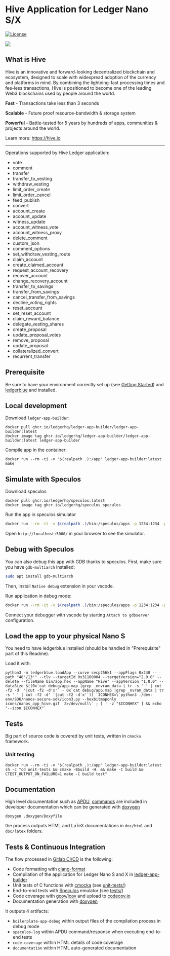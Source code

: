 # Hive Application for Ledger Nano S/X

[![License](https://img.shields.io/badge/License-Apache%202.0-blue.svg)](https://opensource.org/licenses/Apache-2.0)


![](https://user-images.githubusercontent.com/4411084/79356492-53928580-7f3f-11ea-929c-2b7e4ee4c8d5.jpg)

## What is Hive

Hive is an innovative and forward-looking decentralized blockchain and ecosystem, designed to scale with widespread adoption of the currency and platforms in mind. By combining the lightning-fast processing times and fee-less transactions, Hive is positioned to become one of the leading Web3 blockchains used by people around the world.

**Fast** - Transactions take less than 3 seconds

**Scalable** - Future proof resource-bandwidth & storage system

**Powerful** - Battle-tested for 5 years by hundreds of apps, communities & projects around the world.

Learn more: https://hive.io

***

Operations supported by Hive Ledger application:
 * vote
 * comment
 * transfer
 * transfer_to_vesting
 * withdraw_vesting
 * limit_order_create
 * limit_order_cancel
 * feed_publish
 * convert
 * account_create
 * account_update
 * witness_update
 * account_witness_vote
 * account_witness_proxy
 * delete_comment
 * custom_json
 * comment_options
 * set_withdraw_vesting_route
 * claim_account
 * create_claimed_account
 * request_account_recovery
 * recover_account
 * change_recovery_account
 * transfer_to_savings
 * transfer_from_savings
 * cancel_transfer_from_savings
 * decline_voting_rights
 * reset_account
 * set_reset_account
 * claim_reward_balance
 * delegate_vesting_shares
 * create_proposal
 * update_proposal_votes
 * remove_proposal
 * update_proposal
 * collateralized_convert
 * recurrent_transfer

## Prerequisite

Be sure to have your environment correctly set up (see [Getting Started](https://developers.ledger.com/docs/nano-app/quickstart/)) and [ledgerblue](https://pypi.org/project/ledgerblue/) and installed.

## Local development

Download `ledger-app-builder`:

```
docker pull ghcr.io/ledgerhq/ledger-app-builder/ledger-app-builder:latest
docker image tag ghcr.io/ledgerhq/ledger-app-builder/ledger-app-builder:latest ledger-app-builder

```

Compile app in the container:

```
docker run --rm -ti -v "$(realpath .):/app" ledger-app-builder:latest make
``` 

## Simulate with Speculos

Download speculos

```
docker pull ghcr.io/ledgerhq/speculos:latest
docker image tag ghcr.io/ledgerhq/speculos speculos

```

Run the app in speculos simulator

```bash
docker run --rm -it -v $(realpath .)/bin:/speculos/apps -p 1234:1234 -p 5000:5000 -p 40000:40000 -p 41000:41000 speculos --display headless --vnc-port 41000 --apdu-port 40000 apps/app.elf
```

Open `http://localhost:5000/` in your browser to see the simulator.


## Debug with Speculos

You can also debug this app with GDB thanks to speculos. First, make sure you have `gdb-multiarch` installed:

```bash
sudo apt install gdb-multiarch
```

Then, install `Native debug` extension in your vscode.

Run application in debug mode:

```bash
docker run --rm -it -v $(realpath .)/bin:/speculos/apps -p 1234:1234 -p 5000:5000 -p 40000:40000 -p 41000:41000 speculos --display headless --vnc-port 41000 --apdu-port 40000 --debug apps/app.elf
```

Connect your debugger with vscode by starting `Attach to gdbserver` configuration.

## Load the app to your physical Nano S

You need to have ledgerblue installed (should be handled in "Prerequisite" part of this Readme).


Load it with:

```
python3 -m ledgerblue.loadApp --curve secp256k1 --appFlags 0x240 --path "48'/13'" --tlv --targetId 0x31100004 --targetVersion="2.0.0" --delete --fileName bin/app.hex --appName "Hive" --appVersion "1.0.0" --dataSize $((0x`cat debug/app.map |grep _envram_data | tr -s ' ' | cut -f2 -d' '|cut -f2 -d'x'` - 0x`cat debug/app.map |grep _nvram_data | tr -s ' ' | cut -f2 -d' '|cut -f2 -d'x'`)) `ICONHEX=\`python3 ./dev-env/SDK/nanos-secure-sdk/icon3.py --hexbitmaponly icons/nanos_app_hive.gif  2>/dev/null\` ; [ ! -z "$ICONHEX" ] && echo "--icon $ICONHEX"`
```


## Tests

Big part of source code is covered by unit tests, written in `cmocka` framework.

### Unit testing

```
docker run --rm -ti -v "$(realpath .):/app" ledger-app-builder:latest sh -c "cd unit-tests && cmake -Bbuild -H. && make -C build && CTEST_OUTPUT_ON_FAILURE=1 make -C build test"
```

## Documentation

High level documentation such as [APDU](doc/APDU.md), [commands](doc/COMMANDS.md) are included in developer documentation which can be generated with [doxygen](https://www.doxygen.nl)

```
doxygen .doxygen/Doxyfile
```

the process outputs HTML and LaTeX documentations in `doc/html` and `doc/latex` folders.

## Tests & Continuous Integration

The flow processed in [Gitlab CI/CD](https://docs.gitlab.com/ee/ci/) is the following:

- Code formatting with [clang-format](http://clang.llvm.org/docs/ClangFormat.html)
- Compilation of the application for Ledger Nano S and X in [ledger-app-builder](https://github.com/LedgerHQ/ledger-app-builder)
- Unit tests of C functions with [cmocka](https://cmocka.org/) (see [unit-tests/](unit-tests/))
- End-to-end tests with [Speculos](https://github.com/LedgerHQ/speculos) emulator (see [tests/](tests/))
- Code coverage with [gcov](https://gcc.gnu.org/onlinedocs/gcc/Gcov.html)/[lcov](http://ltp.sourceforge.net/coverage/lcov.php) and upload to [codecov.io](https://about.codecov.io)
- Documentation generation with [doxygen](https://www.doxygen.nl)

It outputs 4 artifacts:

- `boilerplate-app-debug` within output files of the compilation process in debug mode
- `speculos-log` within APDU command/response when executing end-to-end tests
- `code-coverage` within HTML details of code coverage
- `documentation` within HTML auto-generated documentation


